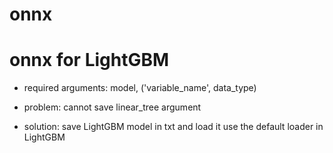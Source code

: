 # onnx

# onnx for LightGBM

- required arguments: model, ('variable_name', data_type)

- problem: cannot save linear_tree argument

- solution: save LightGBM model in txt and load it use the default loader in LightGBM
